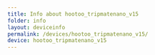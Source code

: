 ```yaml
---
title: Info about hootoo_tripmatenano_v15
folder: info
layout: deviceinfo
permalink: /devices/hootoo_tripmatenano_v15/
device: hootoo_tripmatenano_v15
---
```


